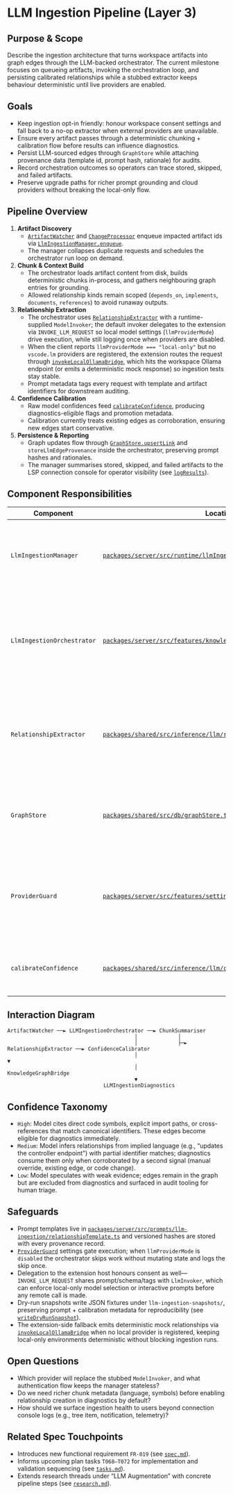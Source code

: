 # LLM Ingestion Pipeline (Layer 3)

## Purpose & Scope

Describe the ingestion architecture that turns workspace artifacts into graph edges through the LLM-backed orchestrator. The current milestone focuses on queueing artifacts, invoking the orchestration loop, and persisting calibrated relationships while a stubbed extractor keeps behaviour deterministic until live providers are enabled.

## Goals

- Keep ingestion opt-in friendly: honour workspace consent settings and fall back to a no-op extractor when external providers are unavailable.
- Ensure every artifact passes through a deterministic chunking + calibration flow before results can influence diagnostics.
- Persist LLM-sourced edges through `GraphStore` while attaching provenance data (template id, prompt hash, rationale) for audits.
- Record orchestration outcomes so operators can trace stored, skipped, and failed artifacts.
- Preserve upgrade paths for richer prompt grounding and cloud providers without breaking the local-only flow.

## Pipeline Overview

1. **Artifact Discovery**
   - [`ArtifactWatcher`](../../packages/server/src/features/watchers/artifactWatcher.ts) and [`ChangeProcessor`](../../packages/server/src/runtime/changeProcessor.ts) enqueue impacted artifact ids via [`LlmIngestionManager.enqueue`](../../packages/server/src/runtime/llmIngestion.ts).
   - The manager collapses duplicate requests and schedules the orchestrator run loop on demand.
2. **Chunk & Context Build**
   - The orchestrator loads artifact content from disk, builds deterministic chunks in-process, and gathers neighbouring graph entries for grounding.
   - Allowed relationship kinds remain scoped (`depends_on`, `implements`, `documents`, `references`) to avoid runaway outputs.
3. **Relationship Extraction**
   - The orchestrator uses [`RelationshipExtractor`](../../packages/shared/src/inference/llm/relationshipExtractor.ts) with a runtime-supplied `ModelInvoker`; the default invoker delegates to the extension via `INVOKE_LLM_REQUEST` so local model settings (`llmProviderMode`) drive execution, while still logging once when providers are disabled.
   - When the client reports `llmProviderMode === "local-only"` but no `vscode.lm` providers are registered, the extension routes the request through [`invokeLocalOllamaBridge`](../../packages/extension/src/services/localOllamaBridge.ts), which hits the workspace Ollama endpoint (or emits a deterministic mock response) so ingestion tests stay stable.
   - Prompt metadata tags every request with template and artifact identifiers for downstream auditing.
4. **Confidence Calibration**
   - Raw model confidences feed [`calibrateConfidence`](../../packages/shared/src/inference/llm/confidenceCalibrator.ts), producing diagnostics-eligible flags and promotion metadata.
   - Calibration currently treats existing edges as corroboration, ensuring new edges start conservative.
5. **Persistence & Reporting**
   - Graph updates flow through [`GraphStore.upsertLink`](../../packages/shared/src/db/graphStore.ts) and `storeLlmEdgeProvenance` inside the orchestrator, preserving prompt hashes and rationales.
   - The manager summarises stored, skipped, and failed artifacts to the LSP connection console for operator visibility (see [`logResults`](../../packages/server/src/runtime/llmIngestion.ts)).

## Component Responsibilities

| Component | Location | Responsibility |
|-----------|----------|----------------|
| `LlmIngestionManager` | [`packages/server/src/runtime/llmIngestion.ts`](../../packages/server/src/runtime/llmIngestion.ts) | Queues artifacts, triggers orchestrator runs, and logs aggregated ingestion outcomes. |
| `LlmIngestionOrchestrator` | [`packages/server/src/features/knowledge/llmIngestionOrchestrator.ts`](../../packages/server/src/features/knowledge/llmIngestionOrchestrator.ts) | Builds prompts, invokes the extractor, calibrates relationships, and persists results (or snapshots during dry runs). |
| `RelationshipExtractor` | [`packages/shared/src/inference/llm/relationshipExtractor.ts`](../../packages/shared/src/inference/llm/relationshipExtractor.ts) | Calls the supplied `ModelInvoker`, validates JSON payloads, and returns relationship batches with provenance. |
| `GraphStore` | [`packages/shared/src/db/graphStore.ts`](../../packages/shared/src/db/graphStore.ts) | Supplies artifacts, neighbours, and writes inferred links plus provenance records. |
| `ProviderGuard` | [`packages/server/src/features/settings/providerGuard.ts`](../../packages/server/src/features/settings/providerGuard.ts) | Exposes consent settings and determines whether ingestion is permitted (`disabled`, `local-only`, `prompt`). |
| `calibrateConfidence` | [`packages/shared/src/inference/llm/confidenceCalibrator.ts`](../../packages/shared/src/inference/llm/confidenceCalibrator.ts) | Normalises raw confidences and marks diagnostics eligibility. |

## Interaction Diagram

```
ArtifactWatcher ──► LLMIngestionOrchestrator ──► ChunkSummariser
                                         │             │
                                         │             ├─► RelationshipExtractor ──► ConfidenceCalibrator
                                         │                                        ▼
                                         │                               KnowledgeGraphBridge
                                         ▼
                               LLMIngestionDiagnostics
```

## Confidence Taxonomy

- `High`: Model cites direct code symbols, explicit import paths, or cross-references that match canonical identifiers. These edges become eligible for diagnostics immediately.
- `Medium`: Model infers relationships from implied language (e.g., “updates the controller endpoint”) with partial identifier matches; diagnostics consume them only when corroborated by a second signal (manual override, existing edge, or code change).
- `Low`: Model speculates with weak evidence; edges remain in the graph but are excluded from diagnostics and surfaced in audit tooling for human triage.

## Safeguards

- Prompt templates live in [`packages/server/src/prompts/llm-ingestion/relationshipTemplate.ts`](../../packages/server/src/prompts/llm-ingestion/relationshipTemplate.ts) and versioned hashes are stored with every provenance record.
- [`ProviderGuard`](../../packages/server/src/features/settings/providerGuard.ts) settings gate execution; when `llmProviderMode` is `disabled` the orchestrator skips work without mutating state and logs the skip once.
- Delegation to the extension host honours consent as well—`INVOKE_LLM_REQUEST` shares prompt/schema/tags with `LlmInvoker`, which can enforce local-only model selection or interactive prompts before any remote call is made.
- Dry-run snapshots write JSON fixtures under `llm-ingestion-snapshots/`, preserving prompt + calibration metadata for reproducibility (see [`writeDryRunSnapshot`](../../packages/server/src/features/knowledge/llmIngestionOrchestrator.ts)).
- The extension-side fallback emits deterministic mock relationships via [`invokeLocalOllamaBridge`](../../packages/extension/src/services/localOllamaBridge.ts) when no local provider is registered, keeping local-only environments deterministic without blocking ingestion runs.

## Open Questions

- Which provider will replace the stubbed `ModelInvoker`, and what authentication flow keeps the manager stateless?
- Do we need richer chunk metadata (language, symbols) before enabling relationship creation in diagnostics by default?
- How should we surface ingestion health to users beyond connection console logs (e.g., tree item, notification, telemetry)?

## Related Spec Touchpoints

- Introduces new functional requirement `FR-019` (see [`spec.md`](../../specs/001-link-aware-diagnostics/spec.md#functional-requirements)).
- Informs upcoming plan tasks `T068–T072` for implementation and validation sequencing (see [`tasks.md`](../../specs/001-link-aware-diagnostics/tasks.md)).
- Extends research threads under “LLM Augmentation” with concrete pipeline steps (see [`research.md`](../../specs/001-link-aware-diagnostics/research.md#llm-augmentation--ingestion)).
